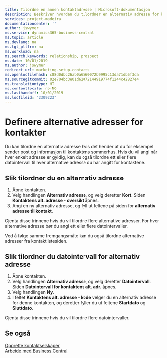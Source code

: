 ```yaml
---
title: Tilordne en annen kontaktadresse | Microsoft-dokumentasjon
description: Beskriver hvordan du tilordner en alternativ adresse for kontakter eller prospekter som informasjon av og til sendes til.
services: project-madeira
documentationcenter: ''
author: jswymer
ms.service: dynamics365-business-central
ms.topic: article
ms.devlang: na
ms.tgt_pltfrm: na
ms.workload: na
ms.search.keywords: relationship, prospect
ms.date: 10/01/2019
ms.author: jswymer
redirect_url: marketing-setup-contacts
ms.openlocfilehash: c88d0dbc26ab0a6560072b9995c13da71db5f3da
ms.sourcegitcommit: 02e704bc3e01d62072144919774f1244c42827e4
ms.translationtype: HT
ms.contentlocale: nb-NO
ms.lasthandoff: 10/01/2019
ms.locfileid: "2309223"
---
```

# <a name="set-up-alternative-addresses-for-contacts"></a>Definere alternative adresser for kontakter
Du kan tilordne en alternativ adresse hvis det hender at du for eksempel sender post og informasjon til kontaktens sommerhus. Hvis du vil angi når hver enkelt adresse er gyldig, kan du også tilordne ett eller flere datointervall til hver alternative adresse du har angitt for kontaktene.

## <a name="to-assign-an-alternate-address"></a>Slik tilordner du en alternativ adresse
1. Åpne kontakten.
2. Velg handlingen **Alternativ adresse**, og velg deretter **Kort**. Siden **Kontaktens alt. adresse - oversikt** åpnes.
3. Angi en ny alternativ adresse, og fyll ut feltene på siden for **alternativ adresse til kontakt**.

Gjenta disse trinnene hvis du vil tilordne flere alternative adresser. For hver alternative adresse bør du angi ett eller flere datointervaller.

Ved å følge samme fremgangsmåte kan du også tilordne alternative adresser fra kontaktlistesiden.

## <a name="to-assign-an-alternate-address-date-range"></a>Slik tilordner du datointervall for alternativ adresse
1. Åpne kontakten.
2. Velg handlingen **Alternativ adresse**, og velg deretter **Datointervall**. Siden **Datointervall for kontaktens alt. adr.** åpnes.
3. Velg handlingen **Ny**.
4. I feltet **Kontaktens alt. adresse - kode** velger du en alternativ adresse for denne kontakten, og deretter fyller du ut feltene **Startdato** og **Sluttdato**.

Gjenta disse trinnene hvis du vil tilordne flere datointervaller.

## <a name="see-also"></a>Se også
[Opprette kontaktselskaper](marketing-create-contact-companies.md)  
[Arbeide med Business Central](ui-work-product.md)
